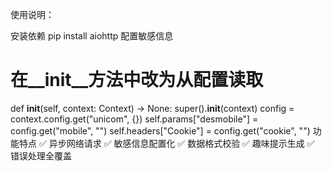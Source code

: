 使用说明：

安装依赖
pip install aiohttp
配置敏感信息
# 在__init__方法中改为从配置读取
def __init__(self, context: Context) -> None:
    super().__init__(context)
    config = context.config.get("unicom", {})
    self.params["desmobile"] = config.get("mobile", "")
    self.headers["Cookie"] = config.get("cookie", "")
功能特点
✅ 异步网络请求
✅ 敏感信息配置化
✅ 数据格式校验
✅ 趣味提示生成
✅ 错误处理全覆盖
